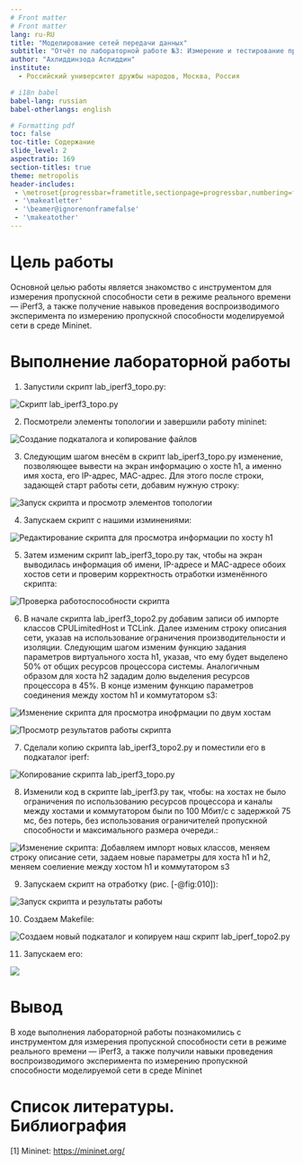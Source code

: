 ```yaml
---
# Front matter
# Front matter
lang: ru-RU
title: "Моделирование сетей передачи данных"
subtitle: "Отчёт по лабораторной работе №3: Измерение и тестирование пропускной способности сети. Воспроизводимый эксперимент"
author: "Ахлиддинзода Аслиддин"
institute:
  - Российский университет дружбы народов, Москва, Россия

# i18n babel
babel-lang: russian
babel-otherlangs: english

# Formatting pdf
toc: false
toc-title: Содержание
slide_level: 2
aspectratio: 169
section-titles: true
theme: metropolis
header-includes:
 - \metroset{progressbar=frametitle,sectionpage=progressbar,numbering=fraction}
 - '\makeatletter'
 - '\beamer@ignorenonframefalse'
 - '\makeatother'
---
```

# Цель работы

Основной целью работы является знакомство с инструментом для измерения пропускной способности сети в режиме реального времени — iPerf3, а также получение навыков проведения воспроизводимого эксперимента по измерению пропускной способности моделируемой сети в среде Mininet.

# Выполнение лабораторной работы

1. Запустили скрипт lab_iperf3_topo.py:

![Скрипт lab_iperf3_topo.py](image/2.PNG)

2. Посмотрели элементы топологии и завершили работу mininet:


![Создание подкаталога и копирование файлов](image/1.PNG)



3. Следующим шагом внесём в скрипт lab_iperf3_topo.py изменение, позволяющее вывести на экран  информацию о хосте h1, а именно имя хоста, его IP-адрес, MAC-адрес. Для этого после строки, задающей старт работы сети, добавим нужную строку:

![Запуск скрипта и просмотр элементов топологии](image/3.PNG)

4. Запускаем скрипт с нашими изминениями:

![Редактирование скрипта для просмотра информации по хосту h1](image/4.PNG)

5. Затем изменим скрипт lab_iperf3_topo.py так, чтобы на экран выводилась информация об имени, IP-адресе и MAC-адресе обоих хостов сети и проверим корректность отработки изменённого скрипта:

![Проверка работоспособности скрипта](image/5.PNG)

6. В начале скрипта lab_iperf3_topo2.py добавим записи об импорте классов CPULimitedHost и TCLink.  Далее изменим строку описания сети, указав на использование ограничения производительности и изоляции. Следующим шагом изменим функцию задания параметров виртуального хоста h1, указав, что ему будет выделено 50% от общих ресурсов процессора системы. Аналогичным образом для хоста h2 зададим долю выделения ресурсов процессора в 45%. В конце изменим функцию параметров соединения между хостом h1 и коммутатором s3:

![Изменение скрипта для просмотра инофрмации по двум хостам](image/6.PNG)

![Просмотр результатов работы скрипта](image/7.PNG)

7. Сделали копию скрипта lab_iperf3_topo2.py и поместили его в подкаталог iperf:

![Копирование скрипта lab_iperf3_topo.py](image/8.PNG)

8. Изменили код в скрипте lab_iperf3.py так, чтобы: на хостах не было ограничения по использованию ресурсов процессора и
 каналы между хостами и коммутатором были по 100 Мбит/с с задержкой 75 мс, без потерь, без использования ограничителей пропускной
способности и максимального размера очереди.:

![Изменение скрипта: Добавляем импорт новых классов, меняем строку описание сети, задаем новые параметры для хоста h1 и h2, меняем соелиение между хостом h1 и коммутатором s3 ](image/9.PNG)

9. Запускаем скрипт на отработку (рис. [-@fig:010]):

![Запуск скрипта и результаты работы](image/10.PNG)

10. Создаем Makefile:

![Создаем новый подкаталог и копируем наш скрипт lab_iperf_topo2.py](image/11.PNG)

11. Запускаем его:

![](image/12.PNG)


# Вывод

В ходе выполнения лабораторной работы познакомились с инструментом для измерения пропускной способности 
сети в режиме реального времени — iPerf3, а также получили навыки проведения воспроизводимого 
эксперимента по измерению пропускной способности моделируемой сети в среде Mininet

# Список литературы. Библиография

[1] Mininet: https://mininet.org/
